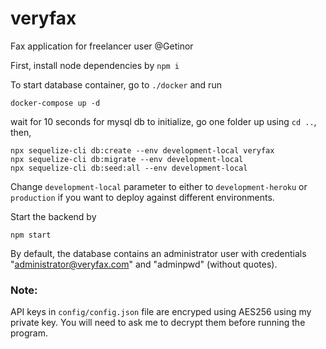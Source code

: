 # veryfax

Fax application for freelancer user @Getinor

First, install node dependencies by `npm i`

To start database container, go to `./docker` and run

```
docker-compose up -d
```

wait for 10 seconds for mysql db to initialize, go one folder up using `cd ..`, then,

```
npx sequelize-cli db:create --env development-local veryfax
npx sequelize-cli db:migrate --env development-local
npx sequelize-cli db:seed:all --env development-local
```

Change `development-local` parameter to either to `development-heroku` or `production` if you want to deploy against different environments.

Start the backend by

```
npm start
```

By default, the database contains an administrator user with credentials "administrator@veryfax.com" and "adminpwd" (without quotes).

### Note:

API keys in `config/config.json` file are encryped using AES256 using my private key. You will need to ask me to decrypt them before running the program.
